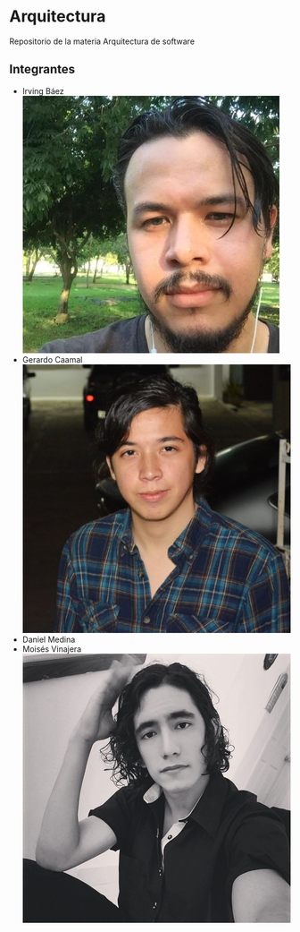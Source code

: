 # Arquitectura
Repositorio de la materia Arquitectura de software

## Integrantes

* Irving Báez
![Irving](https://github.com/MoisesVinajera/Arquitectura/blob/main/imagenes/Irving.jpg)
* Gerardo Caamal
![Caamal](https://github.com/MoisesVinajera/Arquitectura/blob/main/imagenes/Caamal.jpeg)
* Daniel Medina
* Moisés Vinajera
![Moisés](https://github.com/MoisesVinajera/Arquitectura/blob/main/imagenes/Moises.png)
